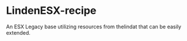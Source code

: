 # LindenESX-recipe
An ESX Legacy base utilizing resources from thelindat that can be easily extended. 
